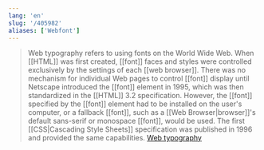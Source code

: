 ```yaml
---
lang: 'en'
slug: '/405982'
aliases: ['Webfont']
---
```


> Web typography refers to using fonts on the World Wide Web. When [[HTML]] was first created, [[font]] faces and styles were controlled exclusively by the settings of each [[web browser]]. There was no mechanism for individual Web pages to control [[font]] display until Netscape introduced the [[font]] element in 1995, which was then standardized in the [[HTML]] 3.2 specification. However, the [[font]] specified by the [[font]] element had to be installed on the user's computer, or a fallback [[font]], such as a [[Web Browser|browser]]'s default sans-serif or monospace [[font]], would be used. The first [[CSS|Cascading Style Sheets]] specification was published in 1996 and provided the same capabilities. [Web typography](https://en.wikipedia.org/wiki/Web_typography)
